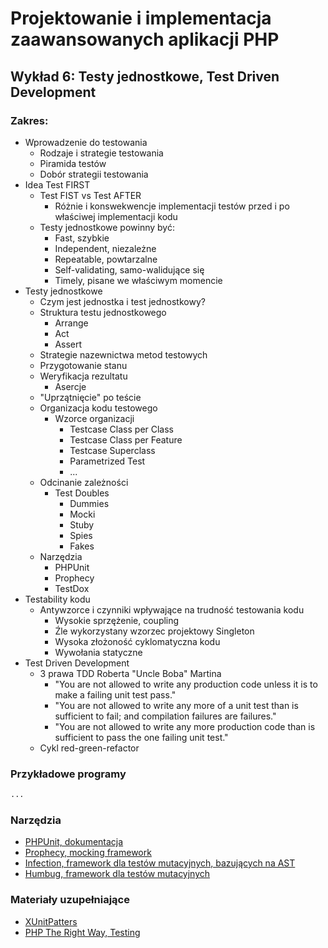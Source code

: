 # Projektowanie i implementacja zaawansowanych aplikacji PHP

## Wykład 6: Testy jednostkowe, Test Driven Development

### Zakres:

- Wprowadzenie do testowania
    - Rodzaje i strategie testowania
    - Piramida testów
    - Dobór strategii testowania 
- Idea Test FIRST
    - Test FIST vs Test AFTER
        - Różnie i konswekwencje implementacji testów przed i po właściwej implementacji kodu
    - Testy jednostkowe powinny być:
        - Fast, szybkie
        - Independent, niezależne
        - Repeatable, powtarzalne
        - Self-validating, samo-walidujące się
        - Timely, pisane we właściwym momencie
- Testy jednostkowe
    - Czym jest jednostka i test jednostkowy?
    - Struktura testu jednostkowego
        - Arrange
        - Act 
        - Assert
    - Strategie nazewnictwa metod testowych
    - Przygotowanie stanu
    - Weryfikacja rezultatu
        - Asercje
    - "Uprzątnięcie" po teście
    - Organizacja kodu testowego
        - Wzorce organizacji
            - Testcase Class per Class
            - Testcase Class per Feature
            - Testcase Superclass
            - Parametrized Test
            - ...
    - Odcinanie zależności
        - Test Doubles
            - Dummies
            - Mocki
            - Stuby
            - Spies
            - Fakes
    - Narzędzia
        - PHPUnit
        - Prophecy
        - TestDox
- Testability kodu
    - Antywzorce i czynniki wpływające na trudność testowania kodu
        - Wysokie sprzężenie, coupling
        - Źle wykorzystany wzorzec projektowy Singleton
        - Wysoka złożoność cyklomatyczna kodu
        - Wywołania statyczne
- Test Driven Development
    - 3 prawa TDD Roberta "Uncle Boba" Martina
        - "You are not allowed to write any production code unless it is to make a failing unit test pass."
        - "You are not allowed to write any more of a unit test than is sufficient to fail; and compilation failures are failures."
        - "You are not allowed to write any more production code than is sufficient to pass the one failing unit test."
    - Cykl red-green-refactor

     
### Przykładowe programy


```php
...
```


### Narzędzia

- [PHPUnit, dokumentacja](https://phpunit.readthedocs.io/en/latest/)
- [Prophecy, mocking framework](https://github.com/phpspec/prophecy)
- [Infection, framework dla testów mutacyjnych, bazujących na AST](https://github.com/infection/infection)
- [Humbug, framework dla testów mutacyjnych](https://github.com/humbug/humbug)


### Materiały uzupełniające

- [XUnitPatters](http://xunitpatterns.com)
- [PHP The Right Way, Testing](http://www.phptherightway.com/#testing) 